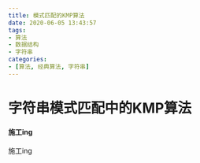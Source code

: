 ```yaml
---
title: 模式匹配的KMP算法
date: 2020-06-05 13:43:57
tags:
- 算法
- 数据结构
- 字符串
categories:
- [算法, 经典算法, 字符串]
---
```


# 字符串模式匹配中的KMP算法

#### 施工ing

施工ing

